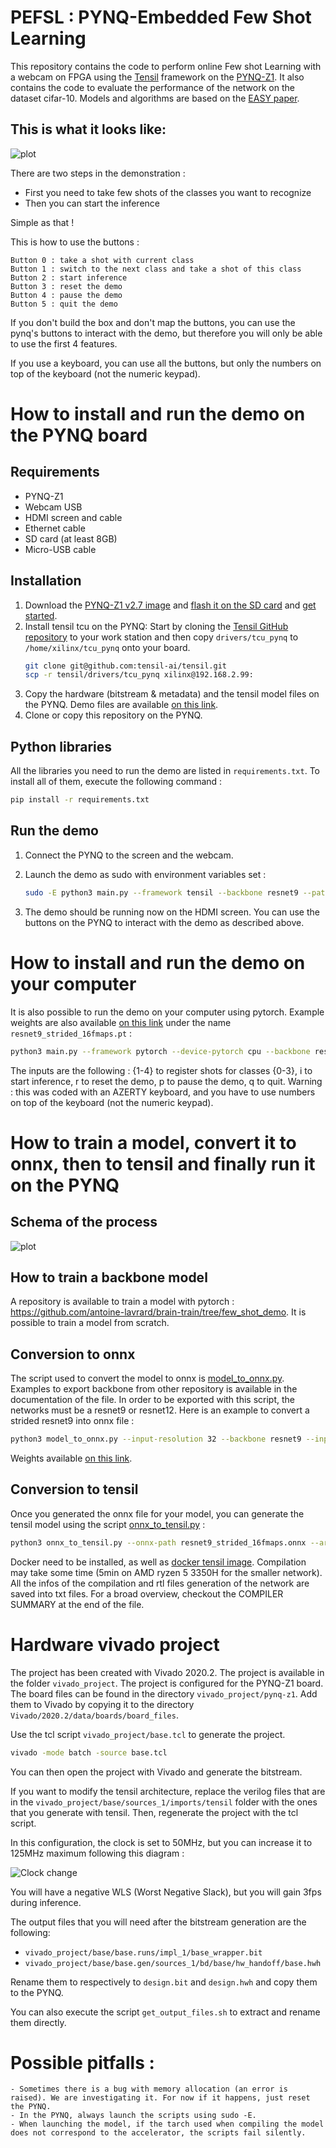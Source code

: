 # PEFSL : PYNQ-Embedded Few Shot Learning
This repository contains the code to perform online Few shot Learning with a webcam on FPGA using the [Tensil](https://tensil.ai) framework on the [PYNQ-Z1](http://www.pynq.io/). It also contains the code to evaluate the performance of the network on the dataset cifar-10. Models and algorithms are based on the [EASY paper](https://arxiv.org/abs/2201.09699).

## This is what it looks like:

![plot](./static/demo_screenshot.png)

There are two steps in the demonstration :
- First you need to take few shots of the classes you want to recognize
- Then you can start the inference

Simple as that !

This is how to use the buttons :

```
Button 0 : take a shot with current class
Button 1 : switch to the next class and take a shot of this class
Button 2 : start inference
Button 3 : reset the demo
Button 4 : pause the demo
Button 5 : quit the demo
```
If you don't build the box and don't map the buttons, you can use the pynq's buttons to interact with the demo, but therefore you will only be able to use the first 4 features.

If you use a keyboard, you can use all the buttons, but only the numbers on top of the keyboard (not the numeric keypad).

# How to install and run the demo on the PYNQ board

## Requirements
- PYNQ-Z1
- Webcam USB
- HDMI screen and cable
- Ethernet cable
- SD card (at least 8GB)
- Micro-USB cable

## Installation
1. Download the [PYNQ-Z1 v2.7 image](https://bit.ly/pynqz1_2_7) and [flash it on the SD card](https://pynq.readthedocs.io/en/v2.7.0/appendix/sdcard.html?highlight=SD%20card#writing-an-sd-card-image) and [get started](https://pynq.readthedocs.io/en/v2.7.0/getting_started/pynq_z1_setup.html).
2. Install tensil tcu on the PYNQ: Start by cloning the [Tensil GitHub repository](https://github.com/tensil-ai/tensil) to your work station and then copy `drivers/tcu_pynq` to `/home/xilinx/tcu_pynq` onto your board.
    ```bash
    git clone git@github.com:tensil-ai/tensil.git
    scp -r tensil/drivers/tcu_pynq xilinx@192.168.2.99:
    ```
3. Copy the hardware (bitstream & metadata) and the tensil model files on the PYNQ. Demo files are available [on this link](https://drive.google.com/file/d/1u2a_PXEhzabauGSO_mkPQRekgvphM5L8/view?usp=sharing).
4. Clone or copy this repository on the PYNQ.

## Python libraries

All the libraries you need to run the demo are listed in `requirements.txt`. To install all of them, execute the following command :
    
```bash
pip install -r requirements.txt
```

## Run the demo
1. Connect the PYNQ to the screen and the webcam.
2. Launch the demo as sudo with environment variables set :

    ```bash
    sudo -E python3 main.py --framework tensil --backbone resnet9 --path-tmodel ../resnet9_strided_16fmaps_onnx_custom_perf.tmodel --path-bit ../design.bit --hdmi-display --button pynq --camera-resolution 160x120 --output-resolution 800x480
    ```
3. The demo should be running now on the HDMI screen. You can use the buttons on the PYNQ to interact with the demo as described above.



# How to install and run the demo on your computer
It is also possible to run the demo on your computer using pytorch. Example weights are also available [on this link](https://drive.google.com/file/d/1u2a_PXEhzabauGSO_mkPQRekgvphM5L8/view?usp=sharing) under the name `resnet9_strided_16fmaps.pt` :
```bash
python3 main.py --framework pytorch --device-pytorch cpu --backbone resnet9 --path-pytorch-weight ../resnet9_strided_16fmaps.pt --button keyboard --camera-resolution 160x120 --output-resolution 800x480
```

The inputs are the following : {1-4} to register shots for classes {0-3}, i to start inference, r to reset the demo, p to pause the demo, q to quit.
Warning : this was coded with an AZERTY keyboard, and you have to use numbers on top of the keyboard (not the numeric keypad).

# How to train a model, convert it to onnx, then to tensil and finally run it on the PYNQ
## Schema of the process
![plot](./static/process.png)


## How to train a backbone model
A repository is available to train a model with pytorch : https://github.com/antoine-lavrard/brain-train/tree/few_shot_demo. It is possible to train a model from scratch.

## Conversion to onnx

The script used to convert the model to onnx is [model_to_onnx.py](model_to_onnx.py). Examples to export backbone from other repository is available in the documentation of the file. In order to be exported with this script, the networks must be a resnet9 or resnet12. Here is an example to convert a strided resnet9 into onnx file :
```bash
python3 model_to_onnx.py --input-resolution 32 --backbone resnet9 --input-model ../resnet9_strided_16fmaps.pt --save-name resnet9_strided_16fmaps --use-strides
```
Weights available [on this link](https://drive.google.com/drive/folders/1ftzFL3Byidmls2zS0OdhVA2FBBb2krQR?usp=share_link).

## Conversion to tensil
Once you generated the onnx file for your model, you can generate the tensil model using the script [onnx_to_tensil.py](onnx_to_tensil.py) :
```bash
python3 onnx_to_tensil.py --onnx-path resnet9_strided_16fmaps.onnx --arch-path arch/custom_perf.tarch --output-dir tensil/
```

Docker need to be installed, as well as [docker tensil image](https://hub.docker.com/r/tensilai/tensil). Compilation may take some time (5min on AMD ryzen 5 3350H for the smaller network). All the infos of the compilation and rtl files generation of the network are saved into txt files. For a broad overview, checkout the COMPILER SUMMARY at the end of the file.


# Hardware vivado project
The project has been created with Vivado 2020.2. The project is available in the folder `vivado_project`. The project is configured for the PYNQ-Z1 board. The board files can be found in the directory `vivado_project/pynq-z1`. Add them to Vivado by copying it to the directory `Vivado/2020.2/data/boards/board_files`.

Use the tcl script `vivado_project/base.tcl` to generate the project.
```bash
vivado -mode batch -source base.tcl
```

You can then open the project with Vivado and generate the bitstream.

If you want to modify the tensil architecture, replace the verilog files that are in the `vivado_project/base/sources_1/imports/tensil` folder with the ones that you generate with tensil. Then, regenerate the project with the tcl script.

In this configuration, the clock is set to 50MHz, but you can increase it to 125MHz maximum following this diagram : 

![Clock change](./static/clock_change.png)

You will have a negative WLS (Worst Negative Slack), but you will gain 3fps during inference.

The output files that you will need after the bitstream generation are the following:
- `vivado_project/base/base.runs/impl_1/base_wrapper.bit`
- `vivado_project/base/base.gen/sources_1/bd/base/hw_handoff/base.hwh`

Rename them to respectively to `design.bit` and `design.hwh` and copy them to the PYNQ.

You can also execute the script `get_output_files.sh` to extract and rename them directly.

# Possible pitfalls :
    - Sometimes there is a bug with memory allocation (an error is raised). We are investigating it. For now if it happens, just reset the PYNQ.
    - In the PYNQ, always launch the scripts using sudo -E.
    - When launching the model, if the tarch used when compiling the model does not correspond to the accelerator, the scripts fail silently.